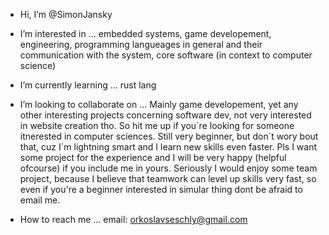 - Hi, I’m @SimonJansky

- I’m interested in ...
embedded systems, game developement, engineering, programming langueages in general and their communication with the system, core software (in context to 
computer science)

- I’m currently learning ...
rust lang

- I’m looking to collaborate on ...
Mainly game developement, yet any other interesting projects concerning software dev, not very interested in website creation tho. So hit me up if you´re looking for
someone itnerested in computer sciences. Still very beginner, but don´t wory bout that, cuz I´m lightning smart and I learn new skills even faster. Pls I want some
project for the experience and I will be very happy (helpful ofcourse) if you include me in yours.
Seriously I would enjoy some team project, because I believe that teamwork can level up skills very fast, so even if you're a beginner interested in simular thing
dont be afraid to email me.

- How to reach me ...
email: orkoslavseschly@gmail.com
